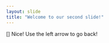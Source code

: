 ```yaml
---
layout: slide
title: "Welcome to our second slide!"
---
```

[] Nice!
Use the left arrow to go back!
